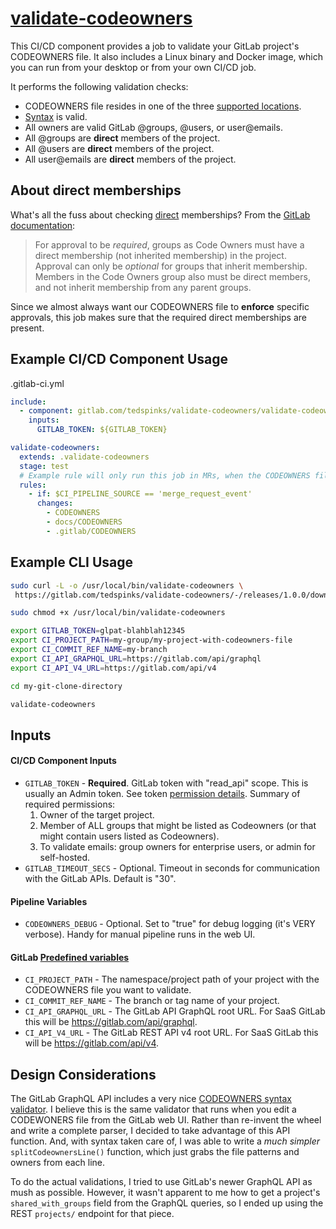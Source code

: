 # [validate-codeowners](https://gitlab.com/tedspinks/validate-codeowners)

This CI/CD component provides a job to validate your GitLab project's CODEOWNERS file. It also includes a Linux binary and Docker image, which you can run from your desktop or from your own CI/CD job.

It performs the following validation checks:

- CODEOWNERS file resides in one of the three [supported locations](https://docs.gitlab.com/ee/user/project/codeowners/#codeowners-file).
- [Syntax](https://docs.gitlab.com/ee/user/project/codeowners/reference.html) is valid.
- All owners are valid GitLab @groups, @users, or user@emails.
- All @groups are **direct** members of the project.
- All @users are **direct** members of the project.
- All user@emails are **direct** members of the project.


## About direct memberships

What's all the fuss about checking [direct](https://docs.gitlab.com/ee/user/project/members/) memberships? From the [GitLab documentation](https://docs.gitlab.com/ee/user/project/codeowners/#group-inheritance-and-eligibility):

> For approval to be *required*, groups as Code Owners must have a direct membership (not inherited membership) in the project. Approval can only be *optional* for groups that inherit membership. Members in the Code Owners group also must be direct members, and not inherit membership from any parent groups.

Since we almost always want our CODEOWNERS file to **enforce** specific approvals, this job makes sure that the required direct memberships are present.


## Example CI/CD Component Usage

.gitlab-ci.yml
```yaml
include:
  - component: gitlab.com/tedspinks/validate-codeowners/validate-codeowners@1.0.0
    inputs:
      GITLAB_TOKEN: ${GITLAB_TOKEN}

validate-codeowners:
  extends: .validate-codeowners
  stage: test
  # Example rule will only run this job in MRs, when the CODEOWNERS file has changed
  rules:
    - if: $CI_PIPELINE_SOURCE == 'merge_request_event'
      changes:
        - CODEOWNERS
        - docs/CODEOWNERS
        - .gitlab/CODEOWNERS
```


## Example CLI Usage

```bash
sudo curl -L -o /usr/local/bin/validate-codeowners \
 https://gitlab.com/tedspinks/validate-codeowners/-/releases/1.0.0/downloads/linux-amd64/validate-codeowners

sudo chmod +x /usr/local/bin/validate-codeowners

export GITLAB_TOKEN=glpat-blahblah12345
export CI_PROJECT_PATH=my-group/my-project-with-codeowners-file
export CI_COMMIT_REF_NAME=my-branch
export CI_API_GRAPHQL_URL=https://gitlab.com/api/graphql
export CI_API_V4_URL=https://gitlab.com/api/v4

cd my-git-clone-directory

validate-codeowners
```

## Inputs

#### CI/CD Component Inputs

- `GITLAB_TOKEN` - **Required**. GitLab token with "read_api" scope. This is usually an Admin token. See token [permission details](https://docs.gitlab.com/ee/api/members.html). Summary of required permissions:
  1. Owner of the target project.
  2. Member of ALL groups that might be listed as Codeowners (or that might contain users listed as Codeowners).
  3. To validate emails: group owners for enterprise users, or admin for self-hosted.
- `GITLAB_TIMEOUT_SECS` - Optional. Timeout in seconds for communication with the GitLab APIs. Default is "30".

#### Pipeline Variables

- `CODEOWNERS_DEBUG` - Optional. Set to "true" for debug logging (it's VERY verbose). Handy for manual pipeline runs in the web UI.

#### GitLab [Predefined variables](https://docs.gitlab.com/ee/ci/variables/predefined_variables.html)

- `CI_PROJECT_PATH` - The namespace/project path of your project with the CODEOWNERS file you want to validate.
- `CI_COMMIT_REF_NAME` - The branch or tag name of your project.
- `CI_API_GRAPHQL_URL` - The GitLab API GraphQL root URL. For SaaS GitLab this will be https://gitlab.com/api/graphql.
- `CI_API_V4_URL` - The GitLab REST API v4 root URL. For SaaS GitLab this will be https://gitlab.com/api/v4.


## Design Considerations

The GitLab GraphQL API includes a very nice [CODEOWNERS syntax validator](https://docs.gitlab.com/ee/api/graphql/reference/#repositoryvalidatecodeownerfile). I believe this is the same validator that runs when you edit a CODEWONERS file from the GitLab web UI. Rather than re-invent the wheel and write a complete parser, I decided to take advantage of this API function. And, with syntax taken care of, I was able to write a *much simpler* `splitCodeownersLine()` function, which just grabs the file patterns and owners from each line.

To do the actual validations, I tried to use GitLab's newer GraphQL API as mush as possible. However, it wasn't apparent to me how to get a project's `shared_with_groups` field from the GraphQL queries, so I ended up using the REST `projects/` endpoint for that piece.
